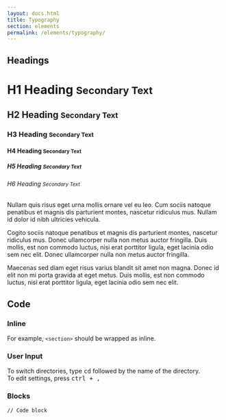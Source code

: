 ```yaml
---
layout: docs.html
title: Typography
section: elements
permalink: /elements/typography/
---
```

## Headings

# H1 Heading <small>Secondary Text</small>
## H2 Heading <small>Secondary Text</small>
### H3 Heading <small>Secondary Text</small>
#### H4 Heading <small>Secondary Text</small>
##### H5 Heading <small>Secondary Text</small>
###### H6 Heading <small>Secondary Text</small>

Nullam quis risus eget urna mollis ornare vel eu leo. Cum sociis natoque penatibus et magnis dis parturient montes, nascetur ridiculus mus. Nullam id dolor id nibh ultricies vehicula.

Cogito sociis natoque penatibus et magnis dis parturient montes, nascetur ridiculus mus. Donec ullamcorper nulla non metus auctor fringilla. Duis mollis, est non commodo luctus, nisi erat porttitor ligula, eget lacinia odio sem nec elit. Donec ullamcorper nulla non metus auctor fringilla.

Maecenas sed diam eget risus varius blandit sit amet non magna. Donec id elit non mi porta gravida at eget metus. Duis mollis, est non commodo luctus, nisi erat porttitor ligula, eget lacinia odio sem nec elit.

## Code
### Inline
For example, <code>&lt;section&gt;</code> should be wrapped as inline.
### User Input
To switch directories, type <kbd>cd</kbd> followed by the name of the directory.<br/>
To edit settings, press <kbd><kbd>ctrl</kbd> + <kbd>,</kbd></kbd>
### Blocks
```sh
// Code block
```
